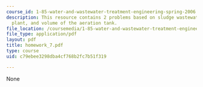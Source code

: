 ```yaml
---
course_id: 1-85-water-and-wastewater-treatment-engineering-spring-2006
description: This resource contains 2 problems based on sludge wastewater treatment
  plant, and volume of the aeration tank.
file_location: /coursemedia/1-85-water-and-wastewater-treatment-engineering-spring-2006/c79ebee3298dba4cf768b2fc7b51f319_homework_7.pdf
file_type: application/pdf
layout: pdf
title: homework_7.pdf
type: course
uid: c79ebee3298dba4cf768b2fc7b51f319

---
```

None